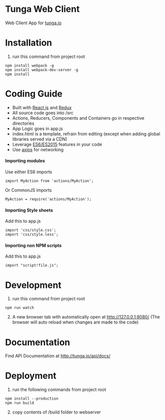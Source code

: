 # Tunga Web Client
Web Client App for [tunga.io](http://tunga.io/)

# Installation
1. run this command from project root
```
npm install webpack -g
npm install webpack-dev-server -g
npm install
```

# Coding Guide
* Built with [React,js](https://facebook.github.io/react/) and [Redux](http://redux.js.org/)
* All source code goes into /src
* Actions, Reducers, Components and Containers go in respective directories
* App Logic goes in app.js
* index.html is a template, refrain from editing (except when adding global libraries served via a CDN)
* Leverage [ES6/ES2015](https://babeljs.io/docs/learn-es2015/) features in your code
* Use [axios](https://github.com/mzabriskie/axios) for networking

#### Importing modules
Use either ES6 imports
```
import MyAction from 'actions/MyAction';
```

Or CommonJS imports
```
MyAction = require('actions/MyAction');
```

#### Importing Style sheets
Add this to app.js
```
import 'css/style.css';
import 'css/style.less';
```

#### Importing non NPM scripts
Add this to app.js
```
import "script!file.js";
```


# Development
1. run this command from project root
```
npm run watch
```
2. A new browser tab with automatically open at http://127.0.0.1:8080/
(The browser will auto reload when changes are made to the code)

# Documentation
Find API Documentation at http://tunga.io/api/docs/

# Deployment
1. run the following commands from project root
```
npm install --production
npm run build
```
2. copy contents of /build folder to webserver
